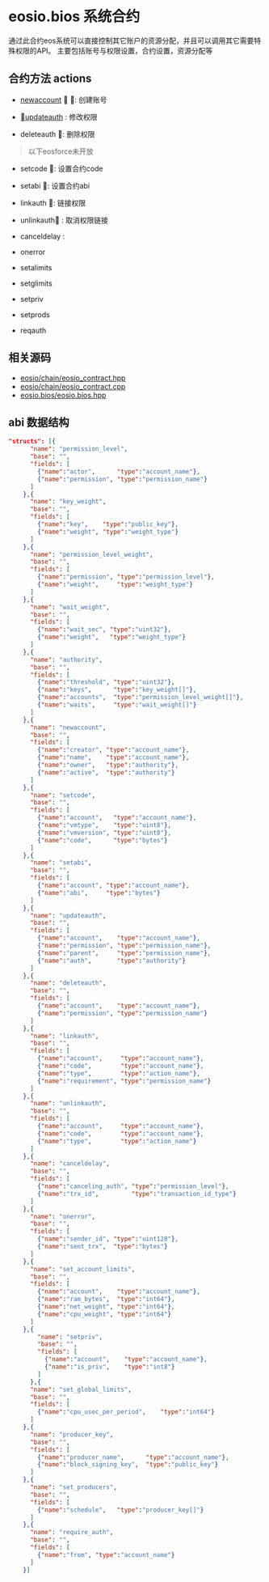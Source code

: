 # eosio.bios 系统合约

通过此合约eos系统可以直接控制其它账户的资源分配，并且可以调用其它需要特殊权限的API。
主要包括账号与权限设置，合约设置，资源分配等

## 合约方法 actions

- [newaccount](zh-cn/contract/eosio.bios/newaccount.md)  : 创建账号 

- [updateauth](zh-cn/contract/eosio.bios/updateauth.md)  : 修改权限

- deleteauth : 删除权限

> 以下eosforce未开放

- setcode : 设置合约code
- setabi : 设置合约abi
- linkauth : 链接权限
- unlinkauth : 取消权限链接
- canceldelay : 
- onerror

- setalimits
- setglimits
- setpriv
- setprods
- reqauth



## 相关源码

- [eosio/chain/eosio_contract.hpp](https://github.com/eosforce/eosforce/blob/master/libraries/chain/include/eosio/chain/eosio_contract.hpp)
- [eosio/chain/eosio_contract.cpp](https://github.com/eosforce/eosforce/blob/master/libraries/chain/eosio_contract.cpp)
- [eosio.bios/eosio.bios.hpp](https://github.com/eosforce/eosforce/blob/master/contracts/eosio.bios/eosio.bios.hpp)

## abi 数据结构
```json
"structs": [{
      "name": "permission_level",
      "base": "",
      "fields": [
        {"name":"actor",      "type":"account_name"},
        {"name":"permission", "type":"permission_name"}
      ]
    },{
      "name": "key_weight",
      "base": "",
      "fields": [
        {"name":"key",    "type":"public_key"},
        {"name":"weight", "type":"weight_type"}
      ]
    },{
      "name": "permission_level_weight",
      "base": "",
      "fields": [
        {"name":"permission", "type":"permission_level"},
        {"name":"weight",     "type":"weight_type"}
      ]
    },{
      "name": "wait_weight",
      "base": "",
      "fields": [
        {"name":"wait_sec", "type":"uint32"},
        {"name":"weight",   "type":"weight_type"}
      ]
    },{
      "name": "authority",
      "base": "",
      "fields": [
        {"name":"threshold", "type":"uint32"},
        {"name":"keys",      "type":"key_weight[]"},
        {"name":"accounts",  "type":"permission_level_weight[]"},
        {"name":"waits",     "type":"wait_weight[]"}
      ]
    },{
      "name": "newaccount",
      "base": "",
      "fields": [
        {"name":"creator", "type":"account_name"},
        {"name":"name",    "type":"account_name"},
        {"name":"owner",   "type":"authority"},
        {"name":"active",  "type":"authority"}
      ]
    },{
      "name": "setcode",
      "base": "",
      "fields": [
        {"name":"account",   "type":"account_name"},
        {"name":"vmtype",    "type":"uint8"},
        {"name":"vmversion", "type":"uint8"},
        {"name":"code",      "type":"bytes"}
      ]
    },{
      "name": "setabi",
      "base": "",
      "fields": [
        {"name":"account", "type":"account_name"},
        {"name":"abi",     "type":"bytes"}
      ]
    },{
      "name": "updateauth",
      "base": "",
      "fields": [
        {"name":"account",    "type":"account_name"},
        {"name":"permission", "type":"permission_name"},
        {"name":"parent",     "type":"permission_name"},
        {"name":"auth",       "type":"authority"}
      ]
    },{
      "name": "deleteauth",
      "base": "",
      "fields": [
        {"name":"account",    "type":"account_name"},
        {"name":"permission", "type":"permission_name"}
      ]
    },{
      "name": "linkauth",
      "base": "",
      "fields": [
        {"name":"account",     "type":"account_name"},
        {"name":"code",        "type":"account_name"},
        {"name":"type",        "type":"action_name"},
        {"name":"requirement", "type":"permission_name"}
      ]
    },{
      "name": "unlinkauth",
      "base": "",
      "fields": [
        {"name":"account",     "type":"account_name"},
        {"name":"code",        "type":"account_name"},
        {"name":"type",        "type":"action_name"}
      ]
    },{
      "name": "canceldelay",
      "base": "",
      "fields": [
        {"name":"canceling_auth", "type":"permission_level"},
        {"name":"trx_id",         "type":"transaction_id_type"}
      ]
    },{
      "name": "onerror",
      "base": "",
      "fields": [
        {"name":"sender_id", "type":"uint128"},
        {"name":"sent_trx",  "type":"bytes"}
      ]
    },{
      "name": "set_account_limits",
      "base": "",
      "fields": [
        {"name":"account",    "type":"account_name"},
        {"name":"ram_bytes",  "type":"int64"},
        {"name":"net_weight", "type":"int64"},
        {"name":"cpu_weight", "type":"int64"}
      ]
    },{
        "name": "setpriv",
        "base": "",
        "fields": [
          {"name":"account",    "type":"account_name"},
          {"name":"is_priv",    "type":"int8"}
        ]
      },{
      "name": "set_global_limits",
      "base": "",
      "fields": [
        {"name":"cpu_usec_per_period",    "type":"int64"}
      ]
    },{
      "name": "producer_key",
      "base": "",
      "fields": [
        {"name":"producer_name",      "type":"account_name"},
        {"name":"block_signing_key",  "type":"public_key"}
      ]
    },{
      "name": "set_producers",
      "base": "",
      "fields": [
        {"name":"schedule",   "type":"producer_key[]"}
      ]
    },{
      "name": "require_auth",
      "base": "",
      "fields": [
        {"name":"from", "type":"account_name"}
      ]
    }]
```
